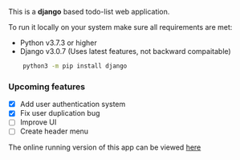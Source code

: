 This is a __django__ based todo-list web application.

To run it locally on your system make sure all requirements are met:
* Python v3.7.3 or higher
* Django v3.0.7 (Uses latest features, not backward compaitable)
```bash
    python3 -m pip install django
```



### Upcoming features
* [x] Add user authentication system
* [x] Fix user duplication bug
* [ ] Improve UI
* [ ] Create header menu

The online running version of this app can be viewed [here](https://FalseDev.pythonanywhere.com "ToDoList site")